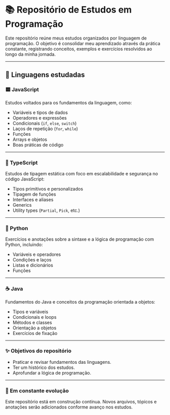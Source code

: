 # 📚 Repositório de Estudos em Programação

Este repositório reúne meus estudos organizados por linguagem de programação. O objetivo é consolidar meu aprendizado através da prática constante, registrando conceitos, exemplos e exercícios resolvidos ao longo da minha jornada.

---

## 🧠 Linguagens estudadas

### 🟨 JavaScript
Estudos voltados para os fundamentos da linguagem, como:

- Variáveis e tipos de dados
- Operadores e expressões
- Condicionais (`if`, `else`, `switch`)
- Laços de repetição (`for`, `while`)
- Funções
- Arrays e objetos
- Boas práticas de código

---

### 🔵 TypeScript
Estudos de tipagem estática com foco em escalabilidade e segurança no código JavaScript:

- Tipos primitivos e personalizados
- Tipagem de funções
- Interfaces e aliases
- Generics
- Utility types (`Partial`, `Pick`, etc.)

---

### 🐍 Python
Exercícios e anotações sobre a sintaxe e a lógica de programação com Python, incluindo:

- Variáveis e operadores
- Condições e laços
- Listas e dicionários
- Funções

---

### ☕ Java
Fundamentos do Java e conceitos da programação orientada a objetos:

- Tipos e variáveis
- Condicionais e loops
- Métodos e classes
- Orientação a objetos
- Exercícios de fixação

---

### ✨ Objetivos do repositório

- Praticar e revisar fundamentos das linguagens.
- Ter um histórico dos estudos.
- Aprofundar a lógica de programação.

---

### 🚀 Em constante evolução

Este repositório está em construção contínua. Novos arquivos, tópicos e anotações serão adicionados conforme avanço nos estudos.


